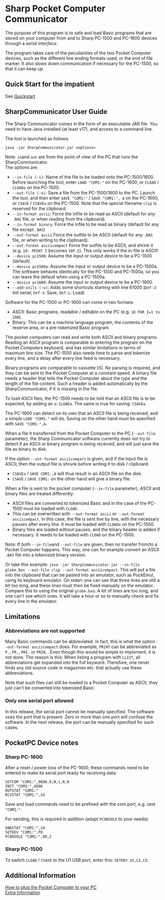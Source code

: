 # Sharp Pocket Computer Communicator
The purpose of this program is to safe and load Basic programs that are stored on your computer
from and to Sharp PC-1500 and PC-1600 devices through a _serial interface_.

The program takes care of the peculiarities of the two Pocket Computer devices, such as the different line
ending formats used, or the end of file marker. It also slows down communication if necessary
for the PC-1500, so that it can keep up.

## Quick Start for the impatient
See [Quickstart](Quickstart.md)

## SharpCommunicator User Guide
The Sharp Communicator comes in the form of an executable JAR file. You need
to have Java installed (at least v17), and access to a command line.

The tool is launched as follows:

`java -jar SharpCommunicator.jar <options>`

Note: `in`and `out` are from the point of view of the PC that runs the SharpCommunicator.  
The options are:
- `--in-file (-i)`: Name of the file to be loaded onto the PC-1500/1600. Before launching the tool, enter `LOAD "COM1:"` on the PC-1600, or `CLOAD` / `CLOADa` on the PC-1500.
- `--out-file (-o)`: Save a file from the PC-1500/1600 to the PC. Launch the tool, and then enter `SAVE "COM1:"` / `SAVE "COM1:", A` on the PC-1600, or `CSAVE` / `CSAVEa` on the PC-1500.
  Note that the special filename `clip` is reserved for the clipboard.
- `--in-format ascii`: Force the infile to be read as ASCII (default for any `.BAS` file, or when reading from the clipboard).
- `--in-format binary`: Force the infile to be read as binary (default for any file except `.BAS`)
- `--out-format ascii` Force the outfile to be ASCII (default for any `.BAS` file, or when writing to the clipboard).
- `--out-format asciicompact` Force the outfile to be ASCII, and shrink it (e.g. `10: PRINT I` becomes `10P.I`). This only works if the in-file is ASCII!
- `--device pc1500`: Assume the input or output device to be a PC-1500 (default).
- `--device pc1500a`: Assume the input or output device to be a PC-1500a. The software behaves identically for the PC-1500 and PC-1500a, so you can leave the default when using a PC-1500a. 
- `--device pc1600`: Assume the input or output device to be a PC-1600.
- `--add-utils (-u)`: Adds some shortcuts starting with line 61000 (`Def-J`: Init serial; `Def-S`: Save, `Def-L`: Load)

Software for the PC-1500 or PC-1600 can come in two formats:
- ASCII: Basic programs, readable / editable on the PC (e.g. `10 FOR I=1 to 100`).
- Binary: This can be a machine language program, the contents of the reserve area, or a pre-tokenized Basic program.

The pocket computers can read and write both ASCII and binary programs. Reading an ASCII program is comparable to
entering the program on the Pocket Computers keyboard, and has similar limitations in terms of maximum line size. The
PC-1500 also needs time to parse and tokenize every line, and a delay after every line feed is necessary.

Binary programs are comparable to cassette I/O. No parsing is required, and they can be sent to the Pocket Computer
at a constant speed. A binary file needs a header that tells the Pocket Computer about the type and the length
of the file content. Such a header is added automatically by the SharpCommunicator, if it is missing in the file.

To load ASCII files, the PC-1500 needs to be told that an ASCII file is to be expected, by adding an `a`: `CLOADa`.
The same is true for saving: `CSAVEa`.

The PC-1600 can detect on its own that an ASCII file is being received, and a simple `LOAD "COM1:"` will do.
Saving on the other hand must be specified with `SAVE "COM1:",A`.

When a file it transferred from the Pocket Computer to the PC (`--out-file` parameter), the Sharp Communicator software 
currently does not try to detect if an ASCII or binary program is being received, and will just save the file
as binary to disk.  

If the option `--out-format asciicompact` is given, and if the input file is ASCII, then the
output file is shrunk before writing it to disk / clipboard.
- `CSAVEa` / `SAVE COM1:,A` will thus result in an ASCII file on the disk.
- `CSAVE` / `SAVE COM1:` on the other hand will give a binary file.

When a file is sent to the pocket computer (`--in-file` parameter), ASCII and binary files are treated differently:
- ASCII files are converted to tokenized Basic and in the case of the PC-1500 must be loaded with `CLOAD`.
- This can be overwritten with `--out-format ascii` or `--out-format asciicompact`. In this case, the file is 
  sent line by line, with the necessary pauses after every line. It must be loaded with `CLOADa` on the PC-1500.
- Binary files are loaded without pauses, and the binary header is added if necessary. It needs to be loaded with `CLOAD` on the PC-1500.

Note: If both `--in-file`and `--out-file` are given, then no transfer from/to a Pocket Computer happens. This way,
one can for example convert an ASCII `.BAS` file into a tokenized binary version.

Or take this example:
`java -jar SharpCommunicator.jar --in-file globe.bas --out-file clip --out-format asciicompact`. This
will put a file into the clipboard that can be pasted into an emulator, such as PockEmul, using its keyboard emulator. On stderr
one can see that three lines are still a bit too long, and these lines must then be fixed manually on the emulator.
Compare this to using the original `globe.bas`: A lot of lines are too long, and one can't see which ones. It will take
a hour or so to manually check and fix every line in the emulator.

## Limitations
### Abbreviations are not supported
Many Basic commands can be abbreviated. In fact, this is what the option `--out-format asciicompact` does.
For example, `PRINT` can be abbreviated as `P.`, `PR.`, `PRI.` or `PRIN.`. Even though this would be simple to implement,
it is not done. The reason is this: When listing a program with `LLIST`, all abbreviations get expanded into the
full keyword. Therefore, one never finds any old source code in magazines etc. that actually use these abbreviations.

Note that such files can still be loaded to a Pocket Computer as ASCII, they just can't be converted into tokenized Basic.

### Only one serial port allowed
In this release, the serial port cannot be manually specified. The software uses the port that is present. Zero or more than
one port will confuse the software. In the next release, the port can be manually specified for such cases.

## PocketPC Device notes
### Sharp PC-1600
After a reset / power loss of the PC-1600, these commands need to be entered
to make its serial port ready for receiving data:
```
SETCOM "COM1:",9600,8,N,1,N,N
INIT "COM1:",4096
OUTSTAT "COM1:"
RCVSTAT "COM1:",24
```
Save and load commands need to be prefixed with the com port, e.g. `SAVE "COM1:"`.

For sending, this is required in addition (adapt `PCONSOLE` to your needs):
```
SNDSTAT "COM1:",24
SETDEV "COM1:",PO
PCONSOLE "COM1:",80,2
```

### Sharp PC-1500
To switch `CLOAD` / `CSAVE` to the U1 USB port, enter this: `SETDEV U1,CI,CO`.

## Additional Information
[How to plug the Pocket Computer to your PC](HardwareNotes.md)  
[Extra Information](ExtraInformation.md)